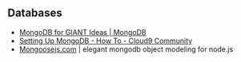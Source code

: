 ## Databases

* [MongoDB for GIANT Ideas | MongoDB](https://www.mongodb.com/)
* [Setting Up MongoDB - How To - Cloud9 Community](https://community.c9.io/t/setting-up-mongodb/1717)
* [Mongoosejs.com](http://mongoosejs.com/) | elegant mongodb object modeling for node.js
